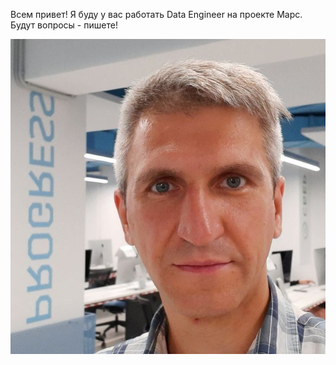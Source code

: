Всем привет!
Я буду у вас работать Data Engineer на проекте Марс.
Будут вопросы - пишете!


![Фото](foto.jpeg)
